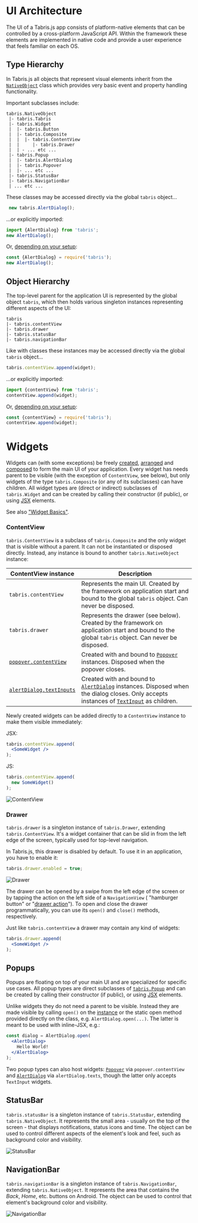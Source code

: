 ---
---
# UI Architecture

The UI of a Tabris.js app consists of platform-native elements that can be controlled by a cross-platform JavaScript API. Within the framework these elements are implemented in native code and provide a user experience that feels familiar on each OS.

## Type Hierarchy

In Tabris.js all objects that represent visual elements inherit from the [`NativeObject`](./api/NativeObject.md) class which provides very basic event and property handling functionality.

Important subclasses include:

```
tabris.NativeObject
 |- tabris.Tabris
 |- tabris.Widget
 |  |- tabris.Button
 |  |- tabris.Composite
 |  |  |- tabris.ContentView
 |  |     |- tabris.Drawer
 |  | - ... etc ...
 |- tabris.Popup
 |  |- tabris.AlertDialog
 |  |- tabris.Popover
 |  |- ... etc ...
 |- tabris.StatusBar
 |- tabris.NavigationBar
 | ... etc ...
```

These classes may be accessed directly via the global `tabris` object...

```js
 new tabris.AlertDialog();
```
...or explicitly imported:
 ```js
import {AlertDialog} from 'tabris';
new AlertDialog();
```
Or, [depending on your setup](./modules.md):
```js
const {AlertDialog} = require('tabris');
new AlertDialog();
```

## Object Hierarchy

The top-level parent for the application UI is represented by the global object `tabris`, which then holds various singleton instances representing different aspects of the UI:

```
tabris
|- tabris.contentView
|- tabris.drawer
|- tabris.statusBar
|- tabris.navigationBar
```

Like with classes these instances may be accessed directly via the global `tabris` object...

```js
tabris.contentView.append(widget);
```
...or explicitly imported:
```js
import {contentView} from 'tabris';
contentView.append(widget);
```
Or, [depending on your setup](./modules.md):
```js
const {contentView} = require('tabris');
contentView.append(widget);
```

# Widgets

Widgets can (with some exceptions) be freely [created](./widget-basics.md#hello-world), [arranged](./layout.md) and [composed](./widget-basics.md#composition) to form the main UI of your application. Every widget has needs parent to be visible (with the exception of `ContentView`, see below), but only widgets of the type `tabris.Composite` (or any of its subclasses) can have children. All widget types are (direct or indirect) subclasses of `tabris.Widget` and can be created by calling their constructor (if public), or using [JSX](./JSX.md) elements.

See also ["Widget Basics"](./widget-basics.md).

### ContentView

`tabris.ContentView` is a subclass of `tabris.Composite` and the only widget that is visible without a parent. It can not be instantiated or disposed directly. Instead, any instance is bound to another `tabris.NativeObject` instance:

ContentView instance | Description
---------------------|------------
`tabris.contentView` | Represents the main UI. Created by the framework on application start and bound to the global `tabris` object. Can never be disposed.
`tabris.drawer` | Represents the drawer (see below). Created by the framework on application start and bound to the global `tabris` object. Can never be disposed.
[`popover.contentView`](./api/Popover.md#contentview) | Created with and bound to [`Popover`](./api/Popover.md) instances. Disposed when the popover closes.
[`alertDialog.textInputs`](./api/AlertDialog.md#textinputs) | Created with and bound to [`AlertDialog`](./api/AlertDialog.md) instances. Disposed when the dialog closes. Only accepts instances of [`TextInput`](./api/TextInput.md) as children.

Newly created widgets can be added directly to a `ContentView` instance to make them visible immediately:

JSX:
```jsx
tabris.contentView.append(
  <SomeWidget />
);
```

JS:
```js
tabris.contentView.append(
  new SomeWidget()
);
```

![ContentView](img/contentview.png)

### Drawer

`tabris.drawer` is a singleton instance of `tabris.Drawer`, extending `tabris.ContentView`. It's a widget container that can be slid in from the left edge of the screen, typically used for top-level navigation.

In Tabris.js, this drawer is disabled by default. To use it in an application, you have to enable it:

```js
tabris.drawer.enabled = true;
```

![Drawer](img/drawer.png)

The drawer can be opened by a swipe from the left edge of the screen or by tapping the action on the left side of a `NavigationView` ( "hamburger button" or "[drawer action](./api/NavigationView.md#draweractionvisible)"). To open and close the drawer programmatically, you can use its `open()` and `close()` methods, respectively.

Just like `tabris.contentView` a drawer may contain any kind of widgets:

```jsx
tabris.drawer.append(
  <SomeWidget />
);
```

## Popups

Popups are floating on top of your main UI and are specialized for specific use cases. All popup types are direct subclasses of [`tabris.Popup`](./api/popup.md) and can be created by calling their constructor (if public), or using [JSX](./JSX.md) elements.

Unlike widgets they do not need a parent to be visible. Instead they are made visible by calling `open()` on the [instance](./api/popup.md#open) or the static open method provided directly on the class, e.g. `AlertDialog.open(...)`. The latter is meant to be used with inline-JSX, e.g.:

```jsx
const dialog = AlertDialog.open(
  <AlertDialog>
    Hello World!
  </AlertDialog>
);
```

Two popup types can also host widgets: [`Popover`](./api/Popover.md) via `popover.contentView` and [`AlertDialog`](./api/AlertDialog.md) via `alertDialog.texts`, though the latter only accepts `TextInput` widgets.

## StatusBar

`tabris.statusBar` is a singleton instance of `tabris.StatusBar`, extending `tabris.NativeObject`. It represents the small area - usually on the top of the screen - that displays notifications, status icons and time. The object can be used to control different aspects of the element's look and feel, such as background color and visibility.

![StatusBar](img/statusbar.png)

## NavigationBar

`tabris.navigationBar` is a singleton instance of `tabris.NavigationBar`, extending `tabris.NativeObject`. It represents the area that contains the *Back*, *Home*, etc. buttons on Android. The object can be used to control that element's background color and visibility.

![NavigationBar](img/navigationbar.png)
